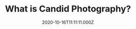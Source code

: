 ---
id: what-is-candid-photography
title: What is Candid Photography?
date: 2020-10-16T11:11:11.000Z
thumbnail: /img/uploads/candid_photography.jpg
rating: 5
---